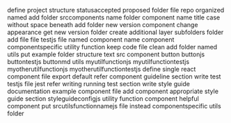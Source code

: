define project structure statusaccepted proposed folder file repo organized named add folder srccomponents name folder component name title case without space beneath add folder new version component change appearance get new version folder create additional layer subfolders folder add file file testjs file named component name component componentspecific utility function keep code file clean add folder named utils put example folder structure text src component button buttonjs buttontestjs buttonmd utils myutilfunctionjs myutilfunctiontestjs myotherutilfunctionjs myotherutilfunctiontestjs define single react component file export default refer component guideline section write test testjs file jest refer writing running test section write style guide documentation example component file add component appropriate style guide section styleguideconfigjs utility function component helpful component put srcutilsfunctionnamejs file instead componentspecific utils folder